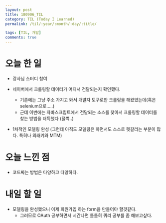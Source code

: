 ```yaml
---
layout: post
title: 180906_TIL
category: TIL (Today I Learned)
permalink: /til/:year/:month/:day/:title/

tags: [TIL, 개발]
comments: true
---
```

# 오늘 한 일

- 강사님 스터디 참여

- 네이버에서 크롤링할 데이터가 어디서 전달되는지 확인했다.
  - 기존에는 그냥 주소 가지고 와서 개발자 도구로만 크롤링을 해왔었는데(혹은 selenium으로.....)
  - 근데 이번에는 자바스크립트에서 전달되는 소스를 찾아서 크롤링할 데이터를 찾는 방법을 터득했다 (털썩..)

- 1차적인 모델링 완성 (그런데 아직도 모델링은 하면서도 스스로 헷갈리는 부분이 많다. 특히나 외래키와 MTM)

# 오늘 느낀 점

- 코드짜는 방법은 다양하고 다양하다.

# 내일 할 일

- 모델링을 완성했으니 이제 회원가입 하는 form을 만들어야 할것같다.
  - 그러므로 OAuth 공부하면서 시간나면 틈틈히 쿼리 공부를 좀 해보고싶다.
